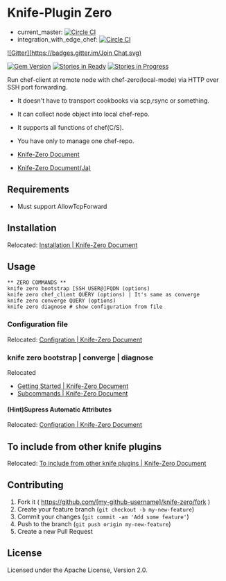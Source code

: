 # Knife-Plugin Zero

- current_master: [![Circle CI](https://circleci.com/gh/higanworks/knife-zero/tree/master.svg?style=svg)](https://circleci.com/gh/higanworks/knife-zero/tree/master)
- integration_with_edge_chef: [![Circle CI](https://circleci.com/gh/higanworks/knife-zero/tree/integration_testedge.svg?style=svg)](https://circleci.com/gh/higanworks/knife-zero/tree/integration_testedge)

[![Gitter](https://badges.gitter.im/Join Chat.svg)](https://gitter.im/higanworks/knife-zero?utm_source=badge&utm_medium=badge&utm_campaign=pr-badge&utm_content=badge)

[![Gem Version](https://badge.fury.io/rb/knife-zero.svg)](http://badge.fury.io/rb/knife-zero)
[![Stories in Ready](https://badge.waffle.io/higanworks/knife-zero.svg?label=ready&title=Ready)](http://waffle.io/higanworks/knife-zero) 
[![Stories in Progress](https://badge.waffle.io/higanworks/knife-zero.svg?label=In%20Progress&title=In%20Progress)](http://waffle.io/higanworks/knife-zero) 

Run chef-client at remote node with chef-zero(local-mode) via HTTP over SSH port forwarding.

- It doesn't have to transport cookbooks via scp,rsync or something.
- It can collect node object into local chef-repo.
- It supports all functions of chef(C/S).
- You have only to manage one chef-repo.

- [Knife-Zero Document](https://knife-zero.github.io)
- [Knife-Zero Document(Ja)](https://knife-zero.github.io/ja/)

## Requirements

- Must support AllowTcpForward 

## Installation

Relocated: [Installation | Knife-Zero Document](http://knife-zero.github.io/10_install/)


## Usage

```
** ZERO COMMANDS **
knife zero bootstrap [SSH_USER@]FQDN (options)
knife zero chef_client QUERY (options) | It's same as converge
knife zero converge QUERY (options)
knife zero diagnose # show configuration from file
```

### Configuration file

Relocated: [Configration | Knife-Zero Document](http://knife-zero.github.io/40_configration/)

### knife zero bootstrap | converge | diagnose

Relocated

- [Getting Started | Knife-Zero Document](http://knife-zero.github.io/20_getting_started/)
- [Subcommands | Knife-Zero Document](http://knife-zero.github.io/30_subcommands/)


#### (Hint)Supress Automatic Attributes

Relocated: [Configration | Knife-Zero Document](http://knife-zero.github.io/40_configration/)


## To include from other knife plugins

Relocated: [To include from other knife plugins | Knife-Zero Document](http://knife-zero.github.io/tips/include_from_other_knife_plugins/)


## Contributing

1. Fork it ( https://github.com/[my-github-username]/knife-zero/fork )
2. Create your feature branch (`git checkout -b my-new-feature`)
3. Commit your changes (`git commit -am 'Add some feature'`)
4. Push to the branch (`git push origin my-new-feature`)
5. Create a new Pull Request

## License

Licensed under the Apache License, Version 2.0.

